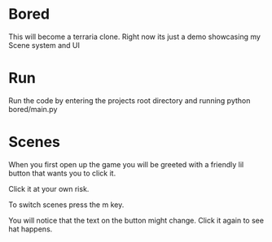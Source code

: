 # Bored

This will become a terraria clone.  Right now its just a demo showcasing my Scene system and UI

# Run

Run the code by entering the projects root directory and running python bored/main.py

# Scenes

When you first open up the game you will be greeted with a friendly lil button that wants you to click it.

Click it at your own risk.

To switch scenes press the m key.

You will notice that the text on the button might change.  Click it again to see hat happens.
